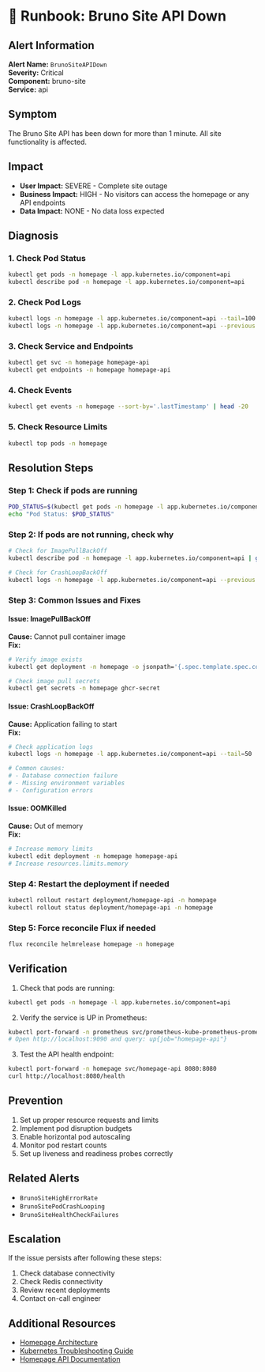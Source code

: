 # 🚨 Runbook: Bruno Site API Down

## Alert Information

**Alert Name:** `BrunoSiteAPIDown`  
**Severity:** Critical  
**Component:** bruno-site  
**Service:** api

## Symptom

The Bruno Site API has been down for more than 1 minute. All site functionality is affected.

## Impact

- **User Impact:** SEVERE - Complete site outage
- **Business Impact:** HIGH - No visitors can access the homepage or any API endpoints
- **Data Impact:** NONE - No data loss expected

## Diagnosis

### 1. Check Pod Status

```bash
kubectl get pods -n homepage -l app.kubernetes.io/component=api
kubectl describe pod -n homepage -l app.kubernetes.io/component=api
```

### 2. Check Pod Logs

```bash
kubectl logs -n homepage -l app.kubernetes.io/component=api --tail=100
kubectl logs -n homepage -l app.kubernetes.io/component=api --previous  # If pod restarted
```

### 3. Check Service and Endpoints

```bash
kubectl get svc -n homepage homepage-api
kubectl get endpoints -n homepage homepage-api
```

### 4. Check Events

```bash
kubectl get events -n homepage --sort-by='.lastTimestamp' | head -20
```

### 5. Check Resource Limits

```bash
kubectl top pods -n homepage
```

## Resolution Steps

### Step 1: Check if pods are running

```bash
POD_STATUS=$(kubectl get pods -n homepage -l app.kubernetes.io/component=api -o jsonpath='{.items[0].status.phase}')
echo "Pod Status: $POD_STATUS"
```

### Step 2: If pods are not running, check why

```bash
# Check for ImagePullBackOff
kubectl describe pod -n homepage -l app.kubernetes.io/component=api | grep -A 10 "Events:"

# Check for CrashLoopBackOff
kubectl logs -n homepage -l app.kubernetes.io/component=api --previous
```

### Step 3: Common Issues and Fixes

#### Issue: ImagePullBackOff
**Cause:** Cannot pull container image  
**Fix:**
```bash
# Verify image exists
kubectl get deployment -n homepage -o jsonpath='{.spec.template.spec.containers[0].image}'

# Check image pull secrets
kubectl get secrets -n homepage ghcr-secret
```

#### Issue: CrashLoopBackOff
**Cause:** Application failing to start  
**Fix:**
```bash
# Check application logs
kubectl logs -n homepage -l app.kubernetes.io/component=api --tail=50

# Common causes:
# - Database connection failure
# - Missing environment variables
# - Configuration errors
```

#### Issue: OOMKilled
**Cause:** Out of memory  
**Fix:**
```bash
# Increase memory limits
kubectl edit deployment -n homepage homepage-api
# Increase resources.limits.memory
```

### Step 4: Restart the deployment if needed

```bash
kubectl rollout restart deployment/homepage-api -n homepage
kubectl rollout status deployment/homepage-api -n homepage
```

### Step 5: Force reconcile Flux if needed

```bash
flux reconcile helmrelease homepage -n homepage
```

## Verification

1. Check that pods are running:
```bash
kubectl get pods -n homepage -l app.kubernetes.io/component=api
```

2. Verify the service is UP in Prometheus:
```bash
kubectl port-forward -n prometheus svc/prometheus-kube-prometheus-prometheus 9090:9090
# Open http://localhost:9090 and query: up{job="homepage-api"}
```

3. Test the API health endpoint:
```bash
kubectl port-forward -n homepage svc/homepage-api 8080:8080
curl http://localhost:8080/health
```

## Prevention

1. Set up proper resource requests and limits
2. Implement pod disruption budgets
3. Enable horizontal pod autoscaling
4. Monitor pod restart counts
5. Set up liveness and readiness probes correctly

## Related Alerts

- `BrunoSiteHighErrorRate`
- `BrunoSitePodCrashLooping`
- `BrunoSiteHealthCheckFailures`

## Escalation

If the issue persists after following these steps:
1. Check database connectivity
2. Check Redis connectivity
3. Review recent deployments
4. Contact on-call engineer

## Additional Resources

- [Homepage Architecture](../../../ARCHITECTURE.md)
- [Kubernetes Troubleshooting Guide](https://kubernetes.io/docs/tasks/debug/)
- [Homepage API Documentation](../../../flux/clusters/homelab/infrastructure/homepage/README.md)

